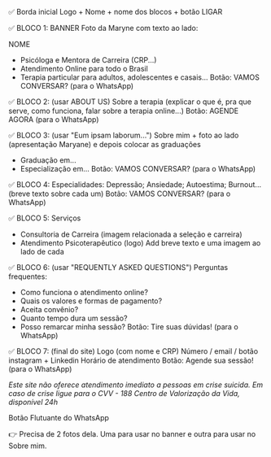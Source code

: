 ✅ Borda inicial
Logo + Nome +  nome dos blocos + botão LIGAR

✅ BLOCO 1: BANNER 
Foto da Maryne com texto ao lado:

NOME 
- Psicóloga e Mentora de Carreira (CRP...)
- Atendimento Online para todo o Brasil
- Terapia particular para adultos, adolescentes e casais...
Botão: VAMOS CONVERSAR? (para o WhatsApp)

✅ BLOCO 2: (usar ABOUT US)
Sobre a terapia 
(explicar o que é, pra que serve, como funciona, falar sobre a terapia online...)
Botão: AGENDE AGORA (para o WhatsApp)

✅ BLOCO 3: (usar "Eum ipsam laborum...")
Sobre mim + foto ao lado
(apresentação Maryane)
e depois colocar as graduações
- Graduação em...
- Especialização em...
Botão: VAMOS CONVERSAR? (para o WhatsApp)

✅ BLOCO 4:
Especialidades:
Depressão; Ansiedade; Autoestima; Burnout... (breve texto sobre cada um)
Botão: VAMOS CONVERSAR? (para o WhatsApp)

✅ BLOCO 5:
Serviços
- Consultoria de Carreira (imagem relacionada a seleção e carreira)
- Atendimento Psicoterapêutico (logo)
Add breve texto e uma imagem ao lado de cada

✅ BLOCO 6: (usar "REQUENTLY ASKED QUESTIONS")
Perguntas frequentes:
- Como funciona o atendimento online?
- Quais os valores e formas de pagamento?
- Aceita convênio?
- Quanto tempo dura um sessão?
- Posso remarcar minha sessão?
Botão: Tire suas dúvidas! (para o WhatsApp)

✅ BLOCO 7: (final do site)
Logo (com nome e CRP)
Número / email / botão instagram + Linkedin
Horário de atendimento
Botão: Agende sua sessão! (para o WhatsApp)

*Este site não oferece atendimento imediato a pessoas em crise suicida.
Em caso de crise ligue para o CVV - 188
Centro de Valorização da Vida, disponível 24h*

Botão Flutuante do WhatsApp

👉 Precisa de 2 fotos dela. Uma para usar no banner e outra para usar no Sobre mim.